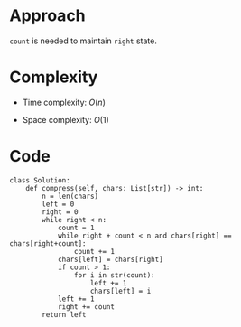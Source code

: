 # Approach
`count` is needed to maintain `right` state.

# Complexity
- Time complexity:
    $O(n)$

- Space complexity:
    $O(1)$

# Code
```python3 []
class Solution:
    def compress(self, chars: List[str]) -> int:
        n = len(chars)
        left = 0
        right = 0
        while right < n:
            count = 1
            while right + count < n and chars[right] == chars[right+count]:
                count += 1
            chars[left] = chars[right]
            if count > 1:
                for i in str(count):
                    left += 1
                    chars[left] = i
            left += 1
            right += count
        return left
```
